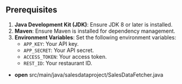 
## Prerequisites

1. **Java Development Kit (JDK)**: Ensure JDK 8 or later is installed.
2. **Maven**: Ensure Maven is installed for dependency management.
3. **Environment Variables**: Set the following environment variables:
   - `APP_KEY`: Your API key.
   - `APP_SECRET`: Your API secret.
   - `ACCESS_TOKEN`: Your access token.
   - `REST_ID`: Your restaurant ID.

- **open** src/main/java/salesdataproject/SalesDataFetcher.java
